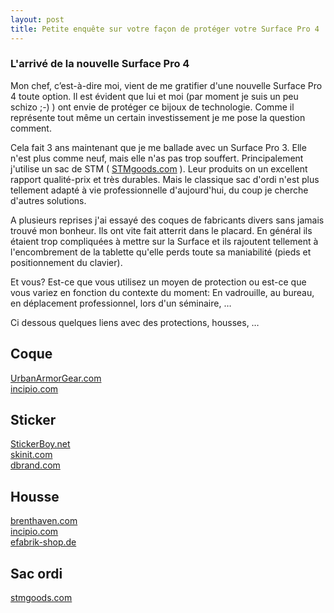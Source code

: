 ```yaml
---
layout: post
title: Petite enquête sur votre façon de protéger votre Surface Pro 4  
---  
```

### L'arrivé de la nouvelle Surface Pro 4  
Mon chef, c’est-à-dire moi, vient de me gratifier d'une nouvelle Surface Pro 4 toute option. Il est évident que lui et moi (par moment je suis un peu schizo ;-) ) ont envie de protéger ce bijoux de technologie. Comme il représente tout même un certain investissement je me pose la question comment.  
  
Cela fait 3 ans maintenant que je me ballade avec un Surface Pro 3. Elle n'est plus comme neuf, mais elle n'as pas trop souffert. Principalement j'utilise un sac de STM ( [STMgoods.com](https://www.stmgoods.com/) ). Leur produits on un excellent rapport qualité-prix et très durables. Mais le classique sac d'ordi n'est plus tellement adapté à vie professionnelle d'aujourd'hui, du coup je cherche d'autres solutions.  
  
A plusieurs reprises j'ai essayé des coques de fabricants divers sans jamais trouvé mon bonheur. Ils ont vite fait atterrit dans le placard. En général ils étaient trop compliquées à mettre sur la Surface et ils rajoutent tellement à l'encombrement de la tablette qu'elle perds toute sa maniabilité (pieds et positionnement du clavier).  
  
Et vous? Est-ce que vous utilisez un moyen de protection ou est-ce que vous variez en fonction du contexte du moment: En vadrouille, au bureau, en déplacement professionnel, lors d'un séminaire, …  
  
Ci dessous quelques liens avec des protections, housses, …  
  
## Coque  
[UrbanArmorGear.com](https://fr.urbanarmorgear.com/collections/surface-pro-4-cases/products/microsoft-surface-pro-4-case?variant=5972842820)  
[incipio.com](https://www.incipio.com/cases/tablet-cases/microsoft-surface-cases-sleeves/microsoft-surface-pro-4-cases.html)  
  
## Sticker  
[StickerBoy.net](https://www.stickerboy.net/collections/microsoft-surface-pro-4-skin-collection)   
[skinit.com](https://www.skinit.com/device-skins/tablet-skins/microsoft/surface-pro-4)   
[dbrand.com](https://dbrand.com/shop/surface-pro-4)   
  
## Housse  
[brenthaven.com](https://www.brenthaven.com/tablet/microsoft-surface-cases  )  
[incipio.com](https://www.incipio.com/ces2016/ces-microsoft-surface-cases/roosevelt-slim-folio-microsoft-surface-pro-3.html  )  
[efabrik-shop.de](https://www.efabrik-shop.de/fuer-microsoft/efabrik-huelle-fuer-microsoft-surface-pro-4-schutz-case-cover-sleeve-filz-dunkelgrau/a-5854/  )  
  
## Sac ordi  
[stmgoods.com](https://www.stmgoods.com/bags-for-macbook/macbook-13-inch-bags/  )
